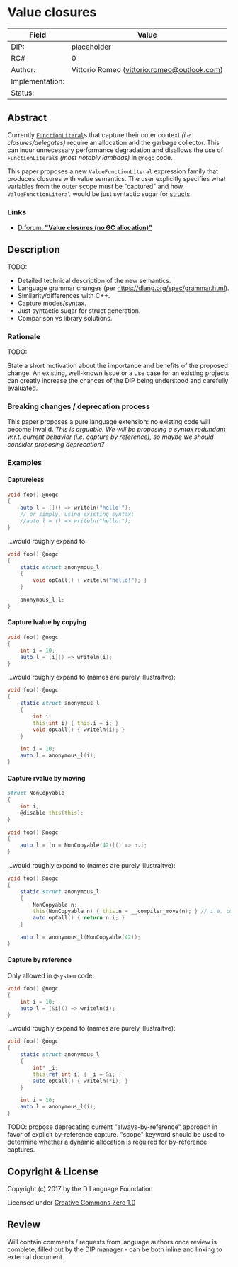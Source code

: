 # Value closures

| Field           | Value                                                           |
|-----------------|-----------------------------------------------------------------|
| DIP:            | placeholder                                                     |
| RC#             | 0                                                               |
| Author:         | Vittorio Romeo (vittorio.romeo@outlook.com)                     |
| Implementation: |                                                                 |
| Status:         |                                                                 |

## Abstract

Currently [`FunctionLiteral`](https://dlang.org/spec/expression.html#FunctionLiteral)s that capture their outer context *(i.e. closures/delegates)* require an allocation and the garbage collector. This can incur unnecessary performance degradation and disallows the use of `FunctionLiteral`s *(most notably lambdas)* in `@nogc` code.

This paper proposes a new `ValueFunctionLiteral` expression family that produces closures with value semantics. The user explicitly specifies what variables from the outer scope must be "captured" and how. `ValueFunctionLiteral` would be just syntactic sugar for [structs](https://dlang.org/spec/struct.html).

### Links

* [D forum: **"Value closures (no GC allocation)"**](https://forum.dlang.org/post/lrtwpeyifchntuzxccyt@forum.dlang.org)

## Description

TODO:

* Detailed technical description of the new semantics.
* Language grammar changes (per https://dlang.org/spec/grammar.html).
* Similarity/differences with C++.
* Capture modes/syntax.
* Just syntactic sugar for struct generation.
* Comparison vs library solutions.

### Rationale

TODO:

State a short motivation about the importance and benefits of the proposed
change.  An existing, well-known issue or a use case for an existing projects
can greatly increase the chances of the DIP being understood and carefully
evaluated.

### Breaking changes / deprecation process

This paper proposes a pure language extension: no existing code will become invalid.
*This is arguable. We will be proposing a syntax redundant w.r.t. current behavior (i.e. capture by reference), so maybe we should consider proposing deprecation?*

### Examples

#### Captureless

```d
void foo() @nogc
{
    auto l = []() => writeln("hello!");
    // or simply, using existing syntax:
    //auto l = () => writeln("hello!");
}
```

...would roughly expand to:

```d
void foo() @nogc
{
    static struct anonymous_l
    {
        void opCall() { writeln("hello!"); }
    }

    anonymous_l l;
}
```

#### Capture lvalue by copying

```d
void foo() @nogc
{
    int i = 10;
    auto l = [i]() => writeln(i);
}
```

...would roughly expand to (names are purely illustraitve):

```d
void foo() @nogc
{
    static struct anonymous_l
    {
        int i;
        this(int i) { this.i = i; }
        void opCall() { writeln(i); }
    }

    int i = 10;
    auto l = anonymous_l(i);
}
```

#### Capture rvalue by moving

```d
struct NonCopyable
{
    int i;
    @disable this(this);
}

void foo() @nogc
{
    auto l = [n = NonCopyable(42)]() => n.i;
}
```

...would roughly expand to (names are purely illustraitve):

```d
void foo() @nogc
{
    static struct anonymous_l
    {
        NonCopyable n;
        this(NonCopyable n) { this.n = __compiler_move(n); } // i.e. compiler constructs n in-place
        auto opCall() { return n.i; }
    }

    auto l = anonymous_l(NonCopyable(42));
}
```

#### Capture by reference

Only allowed in `@system` code.

```d
void foo() @nogc
{
    int i = 10;
    auto l = [&i]() => writeln(i);
}
```

...would roughly expand to (names are purely illustraitve):

```d
void foo() @nogc
{
    static struct anonymous_l
    {
        int* _i;
        this(ref int i) { _i = &i; }
        auto opCall() { writeln(*i); }
    }

    int i = 10;
    auto l = anonymous_l(i);
}
```

TODO: propose deprecating current "always-by-reference" approach in favor of explicit by-reference capture. "scope" keyword should be used to determine whether a dynamic allocation is required for by-reference captures.

## Copyright & License

Copyright (c) 2017 by the D Language Foundation

Licensed under [Creative Commons Zero 1.0](https://creativecommons.org/publicdomain/zero/1.0/legalcode.txt)

## Review

Will contain comments / requests from language authors once review is complete,
filled out by the DIP manager - can be both inline and linking to external
document.
